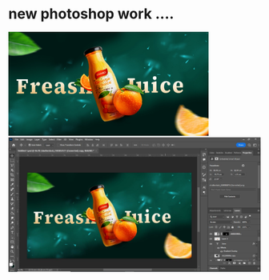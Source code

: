 # new photoshop work ....
<img src="output.jpg" width="400" >
<img src="capture.jpg" width="600" >


